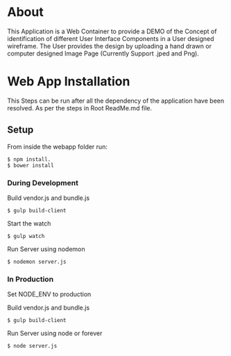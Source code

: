 
# About
This Application is a Web Container to provide a DEMO of the Concept of identification of different
User Interface Components in a User designed wireframe. The User provides the design by uploading a
hand drawn or computer designed Image Page (Currently Support .jped and Png).

# Web App Installation
This Steps can be run after all the dependency of the application have been resolved.
As per the steps in Root ReadMe.md file.

## Setup

From inside the webapp folder run:
```
$ npm install.
$ bower install
```

### During Development

Build vendor.js and bundle.js

```
$ gulp build-client
```

Start the watch
```
$ gulp watch
```

Run Server using nodemon
```
$ nodemon server.js
```

### In Production
Set NODE_ENV to production

Build vendor.js and bundle.js
```
$ gulp build-client
```

Run Server using node or forever
```
$ node server.js
```

